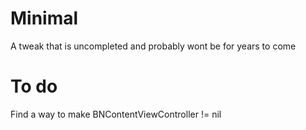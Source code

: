 # Minimal
A tweak that is uncompleted and probably wont be for years to come

# To do
Find a way to make BNContentViewController != nil
